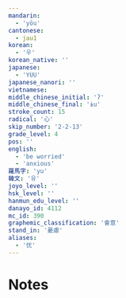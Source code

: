 ```yaml
---
mandarin:
  - 'yōu'
cantonese:
  - jau1
korean:
  - '우'
korean_native: ''
japanese:
  - 'YUU'
japanese_nanori: ''
vietnamese:
middle_chinese_initial: 'ʔ'
middle_chinese_final: 'ɨu'
stroke_count: 15
radical: '心'
skip_number: '2-2-13'
grade_level: 4
pos: ''
english:
  - 'be worried'
  - 'anxious'
羅馬字: 'yu'
韓文: '유'
joyo_level: ''
hsk_level: ''
hanmun_edu_level: ''
danayo_id: 4112
mc_id: 390
graphemic_classification: '會意'
stand_in: '憂慮'
aliases:
  - '忧'
---
```


# Notes
